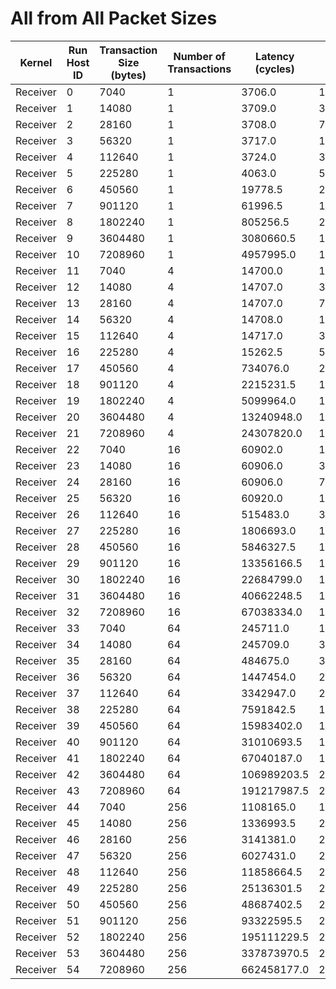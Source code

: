 # All from All Packet Sizes

| Kernel | Run Host ID | Transaction Size (bytes) | Number of Transactions | Latency (cycles) | Bandwidth (bytes/cycle) |
|---|---|---|---|---|---|
| Receiver | 0 | 7040 | 1 | 3706.0 | 1.8996222342147868 |
| Receiver | 1 | 14080 | 1 | 3709.0 | 3.796171474791049 |
| Receiver | 2 | 28160 | 1 | 3708.0 | 7.594390507011866 |
| Receiver | 3 | 56320 | 1 | 3717.0 | 15.152004304546677 |
| Receiver | 4 | 112640 | 1 | 3724.0 | 30.247046186895812 |
| Receiver | 5 | 225280 | 1 | 4063.0 | 55.446714250553775 |
| Receiver | 6 | 450560 | 1 | 19778.5 | 22.780491022114205 |
| Receiver | 7 | 901120 | 1 | 61996.5 | 14.535206373670082 |
| Receiver | 8 | 1802240 | 1 | 805256.5 | 2.2381099146952934 |
| Receiver | 9 | 3604480 | 1 | 3080660.5 | 1.1700382977857156 |
| Receiver | 10 | 7208960 | 1 | 4957995.0 | 1.454255621221847 |
| Receiver | 11 | 7040 | 4 | 14700.0 | 1.9156462585034013 |
| Receiver | 12 | 14080 | 4 | 14707.0 | 3.8294689603590126 |
| Receiver | 13 | 28160 | 4 | 14707.0 | 7.658937920718025 |
| Receiver | 14 | 56320 | 4 | 14708.0 | 15.316834375849878 |
| Receiver | 15 | 112640 | 4 | 14717.0 | 30.61493510905755 |
| Receiver | 16 | 225280 | 4 | 15262.5 | 59.04144150480589 |
| Receiver | 17 | 450560 | 4 | 734076.0 | 2.455365249853142 |
| Receiver | 18 | 901120 | 4 | 2215231.5 | 1.6272258520649672 |
| Receiver | 19 | 1802240 | 4 | 5099964.0 | 1.4135380140972296 |
| Receiver | 20 | 3604480 | 4 | 13240948.0 | 1.088888823058121 |
| Receiver | 21 | 7208960 | 4 | 24307820.0 | 1.1862783884777535 |
| Receiver | 22 | 7040 | 16 | 60902.0 | 1.849528751108338 |
| Receiver | 23 | 14080 | 16 | 60906.0 | 3.6988145667093555 |
| Receiver | 24 | 28160 | 16 | 60906.0 | 7.397629133418711 |
| Receiver | 25 | 56320 | 16 | 60920.0 | 14.791858174655285 |
| Receiver | 26 | 112640 | 16 | 515483.0 | 3.496356436388939 |
| Receiver | 27 | 225280 | 16 | 1806693.0 | 1.9953367522185723 |
| Receiver | 28 | 450560 | 16 | 5846327.5 | 1.2330788586687753 |
| Receiver | 29 | 901120 | 16 | 13356166.5 | 1.0795272298129492 |
| Receiver | 30 | 1802240 | 16 | 22684799.0 | 1.271368914481158 |
| Receiver | 31 | 3604480 | 16 | 40662248.5 | 1.4183116412623158 |
| Receiver | 32 | 7208960 | 16 | 67038334.0 | 1.7205817411699325 |
| Receiver | 33 | 7040 | 64 | 245711.0 | 1.83369893899744 |
| Receiver | 34 | 14080 | 64 | 245709.0 | 3.667427729549996 |
| Receiver | 35 | 28160 | 64 | 484675.0 | 3.71847221393718 |
| Receiver | 36 | 56320 | 64 | 1447454.0 | 2.490394131126229 |
| Receiver | 37 | 112640 | 64 | 3342947.0 | 2.1565249364168784 |
| Receiver | 38 | 225280 | 64 | 7591842.5 | 1.899147637360377 |
| Receiver | 39 | 450560 | 64 | 15983402.0 | 1.8041339485567995 |
| Receiver | 40 | 901120 | 64 | 31010693.5 | 1.8612479805479527 |
| Receiver | 41 | 1802240 | 64 | 67040187.0 | 1.7205109053299852 |
| Receiver | 42 | 3604480 | 64 | 106989203.5 | 2.1568086904850743 |
| Receiver | 43 | 7208960 | 64 | 191217987.5 | 2.4128302160081208 |
| Receiver | 44 | 7040 | 256 | 1108165.0 | 1.626328430783686 |
| Receiver | 45 | 14080 | 256 | 1336993.5 | 2.695959449768801 |
| Receiver | 46 | 28160 | 256 | 3141381.0 | 2.2948381982974024 |
| Receiver | 47 | 56320 | 256 | 6027431.0 | 2.392060376272009 |
| Receiver | 48 | 112640 | 256 | 11858664.5 | 2.4317179979476737 |
| Receiver | 49 | 225280 | 256 | 25136301.5 | 2.2943591547015987 |
| Receiver | 50 | 450560 | 256 | 48687402.5 | 2.369172727347604 |
| Receiver | 51 | 901120 | 256 | 93322595.5 | 2.471939634552907 |
| Receiver | 52 | 1802240 | 256 | 195111229.5 | 2.3646717089244476 |
| Receiver | 53 | 3604480 | 256 | 337873970.5 | 2.7312660724520024 |
| Receiver | 54 | 7208960 | 256 | 662458177.0 | 2.7860512696176114 |
